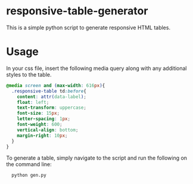 # responsive-table-generator

This is a simple python script to generate responsive HTML tables.

# Usage
In your css file, insert the following media query along with any additional styles to the table.
```css
@media screen and (max-width: 616px){
  .responsive-table td:before{
    content: attr(data-label);
    float: left;
    text-transform: uppercase;
    font-size: 15px;
    letter-spacing: 1px;
    font-weight: 600;
    vertical-align: bottom;
    margin-right: 10px;
  }
}
```

To generate a table, simply navigate to the script and run the following on the command line:
``` shell
  python gen.py
```
